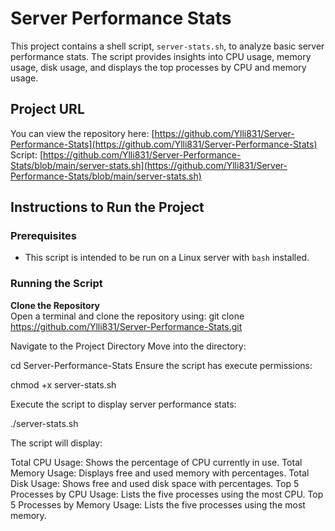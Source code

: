 # Server Performance Stats

This project contains a shell script, `server-stats.sh`, to analyze basic server performance stats. The script provides insights into CPU usage, memory usage, disk usage, and displays the top processes by CPU and memory usage.

## Project URL

You can view the repository here: [https://github.com/Ylli831/Server-Performance-Stats](https://github.com/Ylli831/Server-Performance-Stats)
Script: [https://github.com/Ylli831/Server-Performance-Stats/blob/main/server-stats.sh](https://github.com/Ylli831/Server-Performance-Stats/blob/main/server-stats.sh)

## Instructions to Run the Project

### Prerequisites
- This script is intended to be run on a Linux server with `bash` installed.

### Running the Script

**Clone the Repository**  
Open a terminal and clone the repository using:
git clone https://github.com/Ylli831/Server-Performance-Stats.git

Navigate to the Project Directory
Move into the directory:

cd Server-Performance-Stats
Ensure the script has execute permissions:

chmod +x server-stats.sh

Execute the script to display server performance stats:

./server-stats.sh

The script will display:

Total CPU Usage: Shows the percentage of CPU currently in use.
Total Memory Usage: Displays free and used memory with percentages.
Total Disk Usage: Shows free and used disk space with percentages.
Top 5 Processes by CPU Usage: Lists the five processes using the most CPU.
Top 5 Processes by Memory Usage: Lists the five processes using the most memory.
